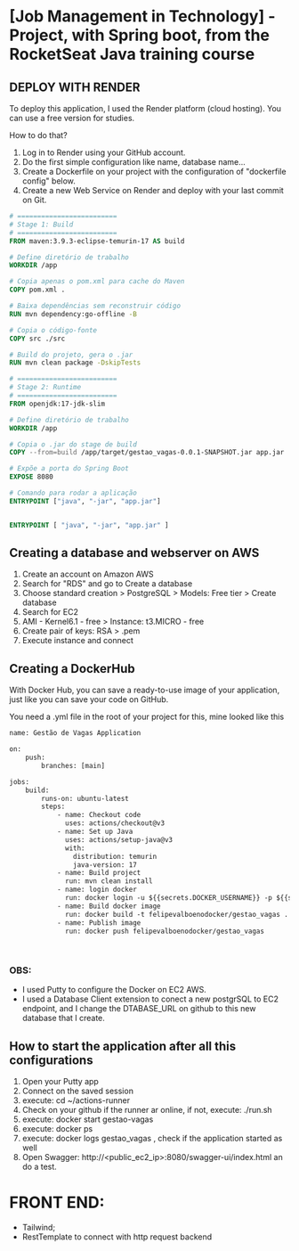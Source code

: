 # [Job Management in Technology] - Project, with Spring boot, from the RocketSeat Java training course

## DEPLOY WITH RENDER
To deploy this application, I used the Render platform (cloud hosting). You can use a free version for studies. 

How to do that?
  1. Log in to Render using your GitHub account.
  2. Do the first simple configuration like name, database name...
  3. Create a Dockerfile on your project with the configuration of "dockerfile config" below.
  4. Create a new Web Service on Render and deploy with your last commit on Git.



```dockerfile config
# =========================
# Stage 1: Build
# =========================
FROM maven:3.9.3-eclipse-temurin-17 AS build

# Define diretório de trabalho
WORKDIR /app

# Copia apenas o pom.xml para cache do Maven
COPY pom.xml .

# Baixa dependências sem reconstruir código
RUN mvn dependency:go-offline -B

# Copia o código-fonte
COPY src ./src

# Build do projeto, gera o .jar
RUN mvn clean package -DskipTests

# =========================
# Stage 2: Runtime
# =========================
FROM openjdk:17-jdk-slim

# Define diretório de trabalho
WORKDIR /app

# Copia o .jar do stage de build
COPY --from=build /app/target/gestao_vagas-0.0.1-SNAPSHOT.jar app.jar

# Expõe a porta do Spring Boot
EXPOSE 8080

# Comando para rodar a aplicação
ENTRYPOINT ["java", "-jar", "app.jar"]


ENTRYPOINT [ "java", "-jar", "app.jar" ]
```
 
## Creating a database and webserver on AWS
  1. Create an account on Amazon AWS  
  2. Search for "RDS" and go to Create a database  
  3. Choose standard creation > PostgreSQL > Models: Free tier > Create database  
  4. Search for EC2  
  5. AMI - Kernel6.1 - free > Instance: t3.MICRO - free  
  6. Create pair of keys: RSA > .pem  
  7. Execute instance and connect

## Creating a DockerHub

With Docker Hub, you can save a ready-to-use image of your application, just like you can save your code on GitHub.

You need a .yml file in the root of your project for this, mine looked like this

```dockerfile config
name: Gestão de Vagas Application

on: 
    push:
        branches: [main]

jobs:
    build:
        runs-on: ubuntu-latest
        steps:
            - name: Checkout code
              uses: actions/checkout@v3
            - name: Set up Java
              uses: actions/setup-java@v3
              with:
                distribution: temurin
                java-version: 17
            - name: Build project
              run: mvn clean install
            - name: login docker
              run: docker login -u ${{secrets.DOCKER_USERNAME}} -p ${{secrets.DOCKER_PASSWORD}}
            - name: Build docker image
              run: docker build -t felipevalboenodocker/gestao_vagas .
            - name: Publish image
              run: docker push felipevalboenodocker/gestao_vagas
                
            
```

### OBS: 
  - I used Putty to configure the Docker on EC2 AWS.
  - I used a Database Client extension to conect a new postgrSQL to EC2 endpoint, and I change the DTABASE_URL on github to this new database that I create.


## How to start the application after all this configurations
  1. Open your Putty app
  2. Connect on the saved session 
  3. execute: cd ~/actions-runner
  4. Check on your github if the runner ar online, if not, execute: ./run.sh
  5. execute: docker start gestao-vagas 
  6. execute: docker ps 
  7. execute: docker logs gestao_vagas , check if the application started as well
  8. Open Swagger: http://<public_ec2_ip>:8080/swagger-ui/index.html an do a test.


# FRONT END: 
  - Tailwind;
  - RestTemplate to connect with http request backend

